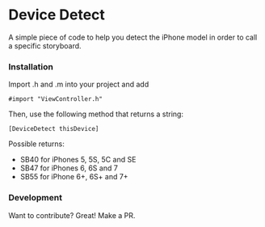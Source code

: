 # Device Detect
A simple piece of code to help you detect the iPhone model in order to call a specific storyboard.

### Installation

Import .h and .m into your project and add

```objc
#import "ViewController.h"
```

Then, use the following method that returns a string:

```objc
[DeviceDetect thisDevice]
```

Possible returns:
* SB40 for iPhones 5, 5S, 5C and SE
* SB47 for iPhones 6, 6S and 7
* SB55 for iPhone 6+, 6S+ and 7+

### Development

Want to contribute? Great! Make a PR.
